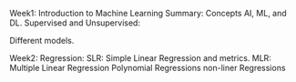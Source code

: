 Week1: Introduction to Machine Learning
Summary: Concepts AI, ML, and DL.
Supervised and Unsupervised:

Different models.

Week2: Regression:
SLR: Simple Linear Regression and metrics. 
MLR: Multiple Linear Regression
Polynomial Regressions
non-liner Regressions